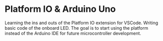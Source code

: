 # Platform IO & Arduino Uno

Learning the ins and outs of the Platform IO extension for VSCode. Writing basic code of the onboard LED. The goal is to start using the platform instead of the Arduino IDE for future microcontroller development.